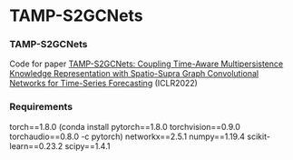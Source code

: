 # TAMP-S2GCNets

### TAMP-S2GCNets

Code for paper [TAMP-S2GCNets: Coupling Time-Aware Multipersistence Knowledge Representation with Spatio-Supra Graph Convolutional Networks for Time-Series Forecasting](https://openreview.net/pdf?id=wv6g8fWLX2q) (ICLR2022)

### Requirements
torch==1.8.0 (conda install pytorch==1.8.0 torchvision==0.9.0 torchaudio==0.8.0 -c pytorch)
networkx==2.5.1
numpy==1.19.4
scikit-learn==0.23.2
scipy==1.4.1
